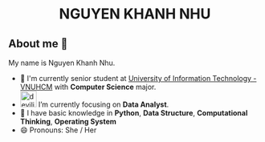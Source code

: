<h1 align="center">
  <b>NGUYEN KHANH NHU</b>
</h1>

## About me 👋
My name is Nguyen Khanh Nhu.
- 🔭 I'm currently senior student at [University of Information Technology - VNUHCM](https://en.uit.edu.vn/overview-vnuhcm-university-information-technology) with **Computer Science** major.
-  <img src="[https://emoji.gg/assets/emoji/6069-devilish.png](https://cdn-icons-png.flaticon.com/512/8637/8637114.png)" width="32px" height="32px" alt="devilish"> I’m currently focusing on **Data Analyst**.
- 🌱 I have basic knowledge in **Python**, **Data Structure**, **Computational Thinking**, **Operating System**
- 😄 Pronouns: She / Her




<!--

Here are some ideas to get you started:

- 🔭 I’m currently working on ...
- 🌱 I’m currently learning ...
- 👯 I’m looking to collaborate on ...
- 🤔 I’m looking for help with ...
- 💬 Ask me about ...
- 📫 How to reach me: ...
- 😄 Pronouns: ...
- ⚡ Fun fact: ...
-->

